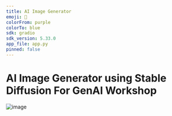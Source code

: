 ```yaml
---
title: AI Image Generator
emoji: 🧠
colorFrom: purple
colorTo: blue
sdk: gradio
sdk_version: 5.33.0
app_file: app.py
pinned: false
---
```


# AI Image Generator using Stable Diffusion For GenAI Workshop
![image](https://github.com/user-attachments/assets/49c50daf-6268-4dcc-b1b6-82acf4933414)
